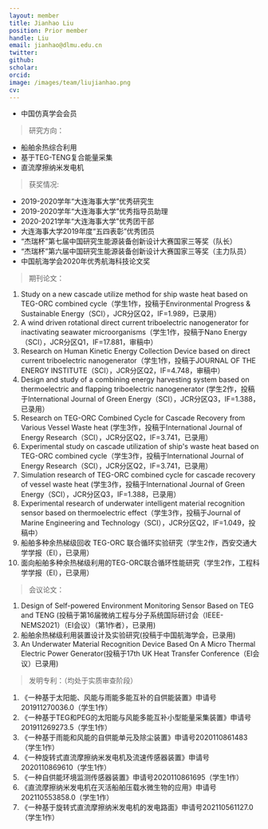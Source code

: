 ```yaml
---
layout: member
title: Jianhao Liu
position: Prior member
handle: Liu
email: jianhao@dlmu.edu.cn
twitter: 
github: 
scholar:
orcid: 
image: /images/team/liujianhao.png
cv: 
---
```


- 中国仿真学会会员

> 研究方向：

- 船舶余热综合利用
- 基于TEG-TENG复合能量采集
- 直流摩擦纳米发电机

> 获奖情况:

- 2019-2020学年“大连海事大学”优秀研究生
- 2019-2020学年“大连海事大学”优秀指导员助理
- 2020-2021学年“大连海事大学”优秀团干部
- 大连海事大学2019年度“五四表彰”优秀团员
- “杰瑞杯”第七届中国研究生能源装备创新设计大赛国家三等奖（队长）
- “杰瑞杯”第六届中国研究生能源装备创新设计大赛国家三等奖（主力队员）
- 中国航海学会2020年优秀航海科技论文奖

> 期刊论文：

1. Study on a new cascade utilize method for ship waste heat based on TEG-ORC combined cycle（学生1作，投稿于Environmental Progress & Sustainable Energy（SCI），JCR分区Q2，IF=1.989，已录用）
2. A wind driven rotational direct current triboelectric nanogenerator for inactivating seawater microorganisms（学生1作，投稿于Nano Energy（SCI），JCR分区Q1，IF=17.881，审稿中）
3.  Research on Human Kinetic Energy Collection Device based on direct current triboelectric nanogenerator（学生1作，投稿于JOURNAL OF THE ENERGY INSTITUTE（SCI），JCR分区Q2，IF=4.748，审稿中）
4. Design and study of a combining energy harvesting system based on thermoelectric and flapping triboelectric nanogenerator (学生2作，投稿于International Journal of Green Energy（SCI），JCR分区Q3，IF=1.388，已录用）
5. Research on TEG-ORC Combined Cycle for Cascade Recovery from Various Vessel Waste heat (学生3作，投稿于International Journal of Energy Research（SCI），JCR分区Q2，IF=3.741，已录用）
6. Experimental study on cascade utilization of ship's waste heat based on TEG-ORC combined cycle（学生3作，投稿于International Journal of Energy Research（SCI），JCR分区Q2，IF=3.741，已录用）
7. Simulation research of TEG-ORC combined cycle for cascade recovery of vessel waste heat (学生3作，投稿于International Journal of Green Energy（SCI），JCR分区Q3，IF=1.388，已录用）
8. Experimental research of underwater intelligent material recognition sensor based on thermoelectric effect（学生3作，投稿于Journal of Marine Engineering and Technology（SCI），JCR分区Q2，IF=1.049，投稿中）
9. 船舶多种余热梯级回收 TEG-ORC 联合循环实验研究（学生2作，西安交通大学学报（EI），已录用）
10. 面向船舶多种余热梯级利用的TEG-ORC联合循环性能研究（学生2作，工程科学学报（EI），已录用）

> 会议论文：

1. Design of Self-powered Environment Monitoring Sensor Based on TEG and TENG (投稿于第16届微纳工程与分子系统国际研讨会（IEEE-NEMS2021）（EI会议）（第1作者），已录用)
2. 船舶余热梯级利用装置设计及实验研究(投稿于中国航海学会，已录用)
3. An Underwater Material Recognition Device Based On A Micro Thermal Electric Power Generator(投稿于17th UK Heat Transfer Conference（EI会议）已录用)

> 发明专利：（均处于实质审查阶段）

1. 《一种基于太阳能、风能与雨能多能互补的自供能装置》申请号201911270036.0（学生1作）
2. 《一种基于TEG和PEG的太阳能与风能多能互补小型能量采集装置》申请号201911269273.5（学生1作）
3. 《一种基于雨能和风能的自供能单元及除尘装置》申请号2020110861483（学生1作）
4. 《一种旋转式直流摩擦纳米发电机及流速传感器装置》申请号2020110869610（学生1作）
5. 《一种自供能环境监测传感器装置》申请号2020110861695（学生1作）
6. 《直流摩擦纳米发电机在灭活船舶压载水微生物的应用》申请号202110553858.0（学生1作）
7. 《一种基于旋转式直流摩擦纳米发电机的发电路面》申请号202110561127.0（学生1作）
